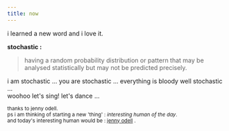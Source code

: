 ```yaml
---
title: now
---
```


i learned a new word and i love it.

**stochastic :** 

> having a random probability distribution or pattern that may be analysed statistically but may not be predicted precisely.

i am stochastic ... you are stochastic ... everything is bloody well stochastic ...  
woohoo let's sing! let's dance ...

<small>thanks to jenny odell.   
ps i am thinking of starting a new 'thing' : *interesting human of the day*.   
and today's interesting human would be : [jenny odell](https://www.jennyodell.com) .</small>

